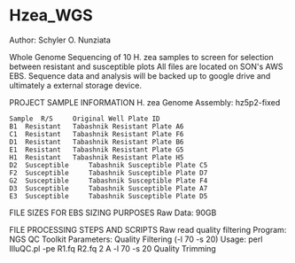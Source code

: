 # Hzea_WGS
Author: Schyler O. Nunziata

Whole Genome Sequencing of 10 H. zea samples to screen for selection between resistant and susceptible plots
	All files are located on SON's AWS EBS. Sequence data and analysis will be backed up to google drive and ultimately a external storage device.

PROJECT SAMPLE INFORMATION
	H. zea Genome Assembly: hz5p2-fixed

	Sample 	R/S 	Original Well Plate ID
	B1 	Resistant 	Tabashnik Resistant Plate A6
	C1 	Resistant 	Tabashnik Resistant Plate F6
	D1 	Resistant 	Tabashnik Resistant Plate B6
	E1 	Resistant 	Tabashnik Resistant Plate G5
	H1 	Resistant 	Tabashnik Resistant Plate H5
	D2 	Susceptible 	Tabashnik Susceptible Plate C5
	F2 	Susceptible 	Tabashnik Susceptible Plate D7
	G2 	Susceptible 	Tabashnik Susceptible Plate F4
	D3 	Susceptible 	Tabashnik Susceptible Plate A7
	E3 	Susceptible 	Tabashnik Susceptible Plate D5

FILE SIZES FOR EBS SIZING PURPOSES
	Raw Data: 90GB

FILE PROCESSING STEPS AND SCRIPTS
Raw read quality filtering
	Program: NGS QC Toolkit
		Parameters:
			Quality Filtering (-l 70 -s 20)
				Usage: perl IlluQC.pl -pe R1.fq R2.fq 2 A -l 70 -s 20
			Quality Trimming
